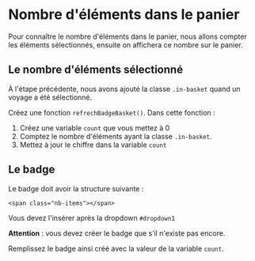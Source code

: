 # Nombre d'éléments dans le panier

Pour connaître le nombre d'éléments dans le panier, nous allons compter les éléments sélectionnés, ensuite on affichera ce nombre sur le panier.

## Le nombre d'éléments sélectionné

À l'étape précédente, nous avons ajouté la classe `.in-basket` quand un voyage a été sélectionné.

Créez une fonction `refrechBadgeBasket()`. Dans cette fonction :

1. Créez une variable `count` que vous mettez à 0
2. Comptez le nombre d'éléments ayant la classe `.in-basket`.
3. Mettez à jour le chiffre dans la variable `count`

## Le badge

Le badge doit avoir la structure suivante :
```
<span class="nb-items"></span>
```
Vous devez l'insérer après la dropdown `#dropdown1`

__Attention__ : vous devez créer le badge que s’il n'existe pas encore.

Remplissez le badge ainsi créé avec la valeur de la variable `count`.

